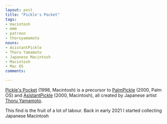 ```yaml
---
layout: post
title: "Pickle's Pocket"
tags:
- macintosh
- mmm
- patreon
- thoruyamamoto
nouns:
- AsistantPickle
- Thoru Yamamoto
- Japanese Macintosh
- Macintosh
- Mac OS
comments: 

---
```


[Pickle's Pocket](https://macintoshgarden.org/apps/pickles-pocket) (1998, Macintosh) is a precursor to [PalmPickle](https://www.vector.co.jp/magazine/pocket/spotlight/030423/sl030423114.html) (2000, Palm OS) and [AsistantPickle](/2021/11/20/asistantpickle-desktop-toy-for-macintosh/) (2000, Macintosh), all created by Japanese artist [Thoru Yamamoto](https://lostmediawiki.com/Thoru_Yamamoto_works_(partially_found_interactive_media;_1990s)).

This find is the fruit of a lot of labour. Back in early 2021 I started collecting Japanese Macintosh 